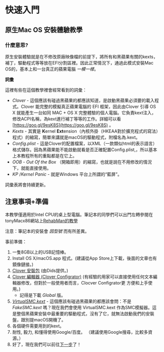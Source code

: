 # 快速入門

## 原生Mac OS 安裝體驗教學

### 什麼意思?

原生安裝體驗就是在不修改原廠映像檔的前提下，將所有和黑蘋果有關的kexts，補丁，驅動程式等等放在EFI分割區裡。因此正常情況下，通過此模式安裝Mac OS的，基本上和一台真正的蘋果電腦 _一模一樣_。

**詞彙**

這裡有些在這個教學裡會經常看到的詞彙：

* _Clover_ - 這個應該有碰過黑蘋果的都應該知道，是啟動黑蘋果必須要的載入程式。Clover 能完整的模擬真正蘋果電腦的 EFI 框架，因此由Clover 引導 OS X 就能產生一台如同 MAC + OS X 完整體驗的個人電腦。它負責kext注入，修改ACPI名稱，為kext進行補丁等等的工作。詳細可以看 [https://goo.gl/9esK8S](https://goo.gl/9esK8S) 。
* _Kexts_ - 其實是 **K**ernel **Ext**ension（內核外掛（HKEAA對於擴充程式的寫法）程式）的縮寫，簡單來講就是macOS的驅動程式，附檔名為.kext。
* _Config.plist_ - 這是Clover的配置檔案，以XML（一款類似html的表示語言）格式儲存。因為黑蘋果能不能啟動就看是否正確配置Config.plist,，所以基本上本教程所有的重點都是在它上。
* _OOB_ - _Out Of the Box_ （開箱即用）的縮寫，也就是說在不用修改的情況下，就能直接使用。
* _KP_ /_Kernel Panic_ - 就是Windows 平台上所謂的“藍屏”。

詞彙表將會持續更新。

## 注意事項+準備

本教學僅適用於Intel CPU的桌上型電腦。筆記本的同學們可以出門左轉參閱在tonyMacx86網站上[RehabMan的教學](https://www.tonymacx86.com/threads/guide-booting-the-os-x-installer-on-laptops-with-clover.148093/)

注意：筆記本的安裝會 _因型號_ 而有所差異。

事前準備：

1. 一隻8GB以上的USB記憶棒。
2. Install OS X/macOS.app 程式。\(建議從App Store上下載，後面的文章也有鏡像鏈接。\)
3. [Clover 安裝包](https://github.com/Dids/clover-builder/releases) \(由Dids提供。\)
4. [Clover 編輯器 \(Clover Configrator\)](http://mackie100projects.altervista.org/download-clover-configurator/) \(有經驗的用家可以直接使用任何文本編輯器修改，但對於一般使用者而言，Clocver Configrator更 方便和上手使用。\)
   * 記得是下載 _Global_ 版。
5. [_VirtualSMC.kext_](https://github.com/acidanthera/VirtualSMC/releases) - 這個應該有碰過黑蘋果的都應該會問：不是 _FakeSMC.kext_ 嗎？現在我們會使用 VirtualSMC.kext 作為SMC模擬器。這是整個黑蘋果安裝中最重要的驅動程式，沒有了它，就無法啟動我們的安裝盤，跟別提macOS開機了。
6. 各個硬件需要用到的kext。
7. 耐性, 毅力, 和懂得使用Google/百度。 （建議使用Google搜尋，比較多資源。）
8. 好了，現在我們可以前往[下一步](gethwinfo.md)了！

